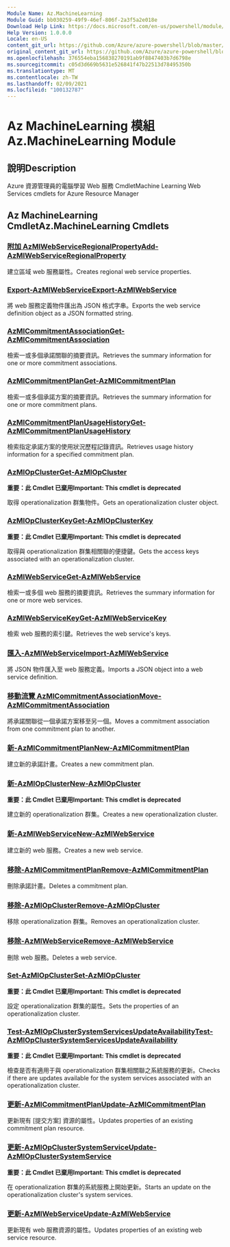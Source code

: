 ```yaml
---
Module Name: Az.MachineLearning
Module Guid: bb030259-49f9-46ef-806f-2a3f5a2e018e
Download Help Link: https://docs.microsoft.com/en-us/powershell/module/az.machinelearning
Help Version: 1.0.0.0
Locale: en-US
content_git_url: https://github.com/Azure/azure-powershell/blob/master/src/MachineLearning/MachineLearning/help/Az.MachineLearning.md
original_content_git_url: https://github.com/Azure/azure-powershell/blob/master/src/MachineLearning/MachineLearning/help/Az.MachineLearning.md
ms.openlocfilehash: 376554eba156838270191ab9f8847403b7d6798e
ms.sourcegitcommit: c05d3d669b5631e526841f47b22513d78495350b
ms.translationtype: MT
ms.contentlocale: zh-TW
ms.lasthandoff: 02/09/2021
ms.locfileid: "100132787"
---
```

# <span data-ttu-id="49f33-101">Az MachineLearning 模組</span><span class="sxs-lookup"><span data-stu-id="49f33-101">Az.MachineLearning Module</span></span>
## <span data-ttu-id="49f33-102">說明</span><span class="sxs-lookup"><span data-stu-id="49f33-102">Description</span></span>
<span data-ttu-id="49f33-103">Azure 資源管理員的電腦學習 Web 服務 Cmdlet</span><span class="sxs-lookup"><span data-stu-id="49f33-103">Machine Learning Web Services cmdlets for Azure Resource Manager</span></span>

## <span data-ttu-id="49f33-104">Az MachineLearning Cmdlet</span><span class="sxs-lookup"><span data-stu-id="49f33-104">Az.MachineLearning Cmdlets</span></span>
### [<span data-ttu-id="49f33-105">附加 AzMlWebServiceRegionalProperty</span><span class="sxs-lookup"><span data-stu-id="49f33-105">Add-AzMlWebServiceRegionalProperty</span></span>](Add-AzMlWebServiceRegionalProperty.md)
<span data-ttu-id="49f33-106">建立區域 web 服務屬性。</span><span class="sxs-lookup"><span data-stu-id="49f33-106">Creates regional web service properties.</span></span>

### [<span data-ttu-id="49f33-107">Export-AzMlWebService</span><span class="sxs-lookup"><span data-stu-id="49f33-107">Export-AzMlWebService</span></span>](Export-AzMlWebService.md)
<span data-ttu-id="49f33-108">將 web 服務定義物件匯出為 JSON 格式字串。</span><span class="sxs-lookup"><span data-stu-id="49f33-108">Exports the web service definition object as a JSON formatted string.</span></span>

### [<span data-ttu-id="49f33-109">AzMlCommitmentAssociation</span><span class="sxs-lookup"><span data-stu-id="49f33-109">Get-AzMlCommitmentAssociation</span></span>](Get-AzMlCommitmentAssociation.md)
<span data-ttu-id="49f33-110">檢索一或多個承諾關聯的摘要資訊。</span><span class="sxs-lookup"><span data-stu-id="49f33-110">Retrieves the summary information for one or more commitment associations.</span></span>

### [<span data-ttu-id="49f33-111">AzMlCommitmentPlan</span><span class="sxs-lookup"><span data-stu-id="49f33-111">Get-AzMlCommitmentPlan</span></span>](Get-AzMlCommitmentPlan.md)
<span data-ttu-id="49f33-112">檢索一或多個承諾方案的摘要資訊。</span><span class="sxs-lookup"><span data-stu-id="49f33-112">Retrieves the summary information for one or more commitment plans.</span></span>

### [<span data-ttu-id="49f33-113">AzMlCommitmentPlanUsageHistory</span><span class="sxs-lookup"><span data-stu-id="49f33-113">Get-AzMlCommitmentPlanUsageHistory</span></span>](Get-AzMlCommitmentPlanUsageHistory.md)
<span data-ttu-id="49f33-114">檢索指定承諾方案的使用狀況歷程記錄資訊。</span><span class="sxs-lookup"><span data-stu-id="49f33-114">Retrieves usage history information for a specified commitment plan.</span></span>

### [<span data-ttu-id="49f33-115">AzMlOpCluster</span><span class="sxs-lookup"><span data-stu-id="49f33-115">Get-AzMlOpCluster</span></span>](Get-AzMlOpCluster.md)
<span data-ttu-id="49f33-116">**重要：此 Cmdlet 已棄用**</span><span class="sxs-lookup"><span data-stu-id="49f33-116">**Important: This cmdlet is deprecated**</span></span>

<span data-ttu-id="49f33-117">取得 operationalization 群集物件。</span><span class="sxs-lookup"><span data-stu-id="49f33-117">Gets an operationalization cluster object.</span></span>

### [<span data-ttu-id="49f33-118">AzMlOpClusterKey</span><span class="sxs-lookup"><span data-stu-id="49f33-118">Get-AzMlOpClusterKey</span></span>](Get-AzMlOpClusterKey.md)
<span data-ttu-id="49f33-119">**重要：此 Cmdlet 已棄用**</span><span class="sxs-lookup"><span data-stu-id="49f33-119">**Important: This cmdlet is deprecated**</span></span>

<span data-ttu-id="49f33-120">取得與 operationalization 群集相關聯的便捷鍵。</span><span class="sxs-lookup"><span data-stu-id="49f33-120">Gets the access keys associated with an operationalization cluster.</span></span>

### [<span data-ttu-id="49f33-121">AzMlWebService</span><span class="sxs-lookup"><span data-stu-id="49f33-121">Get-AzMlWebService</span></span>](Get-AzMlWebService.md)
<span data-ttu-id="49f33-122">檢索一或多個 web 服務的摘要資訊。</span><span class="sxs-lookup"><span data-stu-id="49f33-122">Retrieves the summary information for one or more web services.</span></span>

### [<span data-ttu-id="49f33-123">AzMlWebServiceKey</span><span class="sxs-lookup"><span data-stu-id="49f33-123">Get-AzMlWebServiceKey</span></span>](Get-AzMlWebServiceKey.md)
<span data-ttu-id="49f33-124">檢索 web 服務的索引鍵。</span><span class="sxs-lookup"><span data-stu-id="49f33-124">Retrieves the web service's keys.</span></span>

### [<span data-ttu-id="49f33-125">匯入-AzMlWebService</span><span class="sxs-lookup"><span data-stu-id="49f33-125">Import-AzMlWebService</span></span>](Import-AzMlWebService.md)
<span data-ttu-id="49f33-126">將 JSON 物件匯入至 web 服務定義。</span><span class="sxs-lookup"><span data-stu-id="49f33-126">Imports a JSON object into a web service definition.</span></span>

### [<span data-ttu-id="49f33-127">移動流覽 AzMlCommitmentAssociation</span><span class="sxs-lookup"><span data-stu-id="49f33-127">Move-AzMlCommitmentAssociation</span></span>](Move-AzMlCommitmentAssociation.md)
<span data-ttu-id="49f33-128">將承諾關聯從一個承諾方案移至另一個。</span><span class="sxs-lookup"><span data-stu-id="49f33-128">Moves a commitment association from one commitment plan to another.</span></span>

### [<span data-ttu-id="49f33-129">新-AzMlCommitmentPlan</span><span class="sxs-lookup"><span data-stu-id="49f33-129">New-AzMlCommitmentPlan</span></span>](New-AzMlCommitmentPlan.md)
<span data-ttu-id="49f33-130">建立新的承諾計畫。</span><span class="sxs-lookup"><span data-stu-id="49f33-130">Creates a new commitment plan.</span></span>

### [<span data-ttu-id="49f33-131">新-AzMlOpCluster</span><span class="sxs-lookup"><span data-stu-id="49f33-131">New-AzMlOpCluster</span></span>](New-AzMlOpCluster.md)
<span data-ttu-id="49f33-132">**重要：此 Cmdlet 已棄用**</span><span class="sxs-lookup"><span data-stu-id="49f33-132">**Important: This cmdlet is deprecated**</span></span>

<span data-ttu-id="49f33-133">建立新的 operationalization 群集。</span><span class="sxs-lookup"><span data-stu-id="49f33-133">Creates a new operationalization cluster.</span></span>

### [<span data-ttu-id="49f33-134">新-AzMlWebService</span><span class="sxs-lookup"><span data-stu-id="49f33-134">New-AzMlWebService</span></span>](New-AzMlWebService.md)
<span data-ttu-id="49f33-135">建立新的 web 服務。</span><span class="sxs-lookup"><span data-stu-id="49f33-135">Creates a new web service.</span></span>

### [<span data-ttu-id="49f33-136">移除-AzMlCommitmentPlan</span><span class="sxs-lookup"><span data-stu-id="49f33-136">Remove-AzMlCommitmentPlan</span></span>](Remove-AzMlCommitmentPlan.md)
<span data-ttu-id="49f33-137">刪除承諾計畫。</span><span class="sxs-lookup"><span data-stu-id="49f33-137">Deletes a commitment plan.</span></span>

### [<span data-ttu-id="49f33-138">移除-AzMlOpCluster</span><span class="sxs-lookup"><span data-stu-id="49f33-138">Remove-AzMlOpCluster</span></span>](Remove-AzMlOpCluster.md)
<span data-ttu-id="49f33-139">移除 operationalization 群集。</span><span class="sxs-lookup"><span data-stu-id="49f33-139">Removes an operationalization cluster.</span></span>

### [<span data-ttu-id="49f33-140">移除-AzMlWebService</span><span class="sxs-lookup"><span data-stu-id="49f33-140">Remove-AzMlWebService</span></span>](Remove-AzMlWebService.md)
<span data-ttu-id="49f33-141">刪除 web 服務。</span><span class="sxs-lookup"><span data-stu-id="49f33-141">Deletes a web service.</span></span>

### [<span data-ttu-id="49f33-142">Set-AzMlOpCluster</span><span class="sxs-lookup"><span data-stu-id="49f33-142">Set-AzMlOpCluster</span></span>](Set-AzMlOpCluster.md)
<span data-ttu-id="49f33-143">**重要：此 Cmdlet 已棄用**</span><span class="sxs-lookup"><span data-stu-id="49f33-143">**Important: This cmdlet is deprecated**</span></span>

<span data-ttu-id="49f33-144">設定 operationalization 群集的屬性。</span><span class="sxs-lookup"><span data-stu-id="49f33-144">Sets the properties of an operationalization cluster.</span></span>

### [<span data-ttu-id="49f33-145">Test-AzMlOpClusterSystemServicesUpdateAvailability</span><span class="sxs-lookup"><span data-stu-id="49f33-145">Test-AzMlOpClusterSystemServicesUpdateAvailability</span></span>](Test-AzMlOpClusterSystemServicesUpdateAvailability.md)
<span data-ttu-id="49f33-146">**重要：此 Cmdlet 已棄用**</span><span class="sxs-lookup"><span data-stu-id="49f33-146">**Important: This cmdlet is deprecated**</span></span>

<span data-ttu-id="49f33-147">檢查是否有適用于與 operationalization 群集相關聯之系統服務的更新。</span><span class="sxs-lookup"><span data-stu-id="49f33-147">Checks if there are updates available for the system services associated with an operationalization cluster.</span></span>

### [<span data-ttu-id="49f33-148">更新-AzMlCommitmentPlan</span><span class="sxs-lookup"><span data-stu-id="49f33-148">Update-AzMlCommitmentPlan</span></span>](Update-AzMlCommitmentPlan.md)
<span data-ttu-id="49f33-149">更新現有 [提交方案] 資源的屬性。</span><span class="sxs-lookup"><span data-stu-id="49f33-149">Updates properties of an existing commitment plan resource.</span></span>

### [<span data-ttu-id="49f33-150">更新-AzMlOpClusterSystemService</span><span class="sxs-lookup"><span data-stu-id="49f33-150">Update-AzMlOpClusterSystemService</span></span>](Update-AzMlOpClusterSystemService.md)
<span data-ttu-id="49f33-151">**重要：此 Cmdlet 已棄用**</span><span class="sxs-lookup"><span data-stu-id="49f33-151">**Important: This cmdlet is deprecated**</span></span>

<span data-ttu-id="49f33-152">在 operationalization 群集的系統服務上開始更新。</span><span class="sxs-lookup"><span data-stu-id="49f33-152">Starts an update on the operationalization cluster's system services.</span></span>

### [<span data-ttu-id="49f33-153">更新-AzMlWebService</span><span class="sxs-lookup"><span data-stu-id="49f33-153">Update-AzMlWebService</span></span>](Update-AzMlWebService.md)
<span data-ttu-id="49f33-154">更新現有 web 服務資源的屬性。</span><span class="sxs-lookup"><span data-stu-id="49f33-154">Updates properties of an existing web service resource.</span></span>

